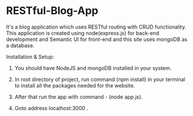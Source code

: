 # RESTful-Blog-App
It's a blog application which uses RESTful routing with CRUD functionality. This application is created using node(express.js) for back-end development and Semantic UI for front-end and this site uses mongoDB as a database.


Installation & Setup:

1) You should have NodeJS and mongoDB installed in your system.

2) In root directory of project, run command (npm install) in your terminal to install all the packages needed for the website.

3) After that run the app with command -  (node app.js).

4) Goto address localhost:3000 .
